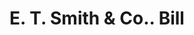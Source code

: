 ---
doi: 10.7916/D8TQ7CM0
date_other: '1880'
date_other_textual: 1880-1889
form: printed ephemera
genre:
- Invoices
name:
- E. T. Smith & Co.
object_in_context_url: https://biggert.cul.columbia.edu/items/view/ave_biggert_00526
subject_hierarchical_geographic:
- Worcester, Massachusetts, United States
subject_name:
- E. T. Smith & Co.
title: E. T. Smith & Co.. Bill
sort_title: E. T. Smith & Co.. Bill
call_number: ave_biggert_00526
coordinates:
- 42.266666666666666,-71.8
pid: ave_biggert_00526
identifiers: ave_biggert_00526
permalink: /biggert/ave_biggert_00526/
layout: iiif-image-page
---